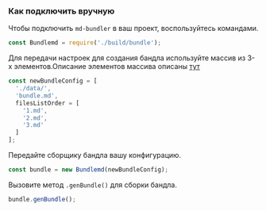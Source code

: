 <a name="вручную_комманды"></a>
### Как подключить вручную

Чтобы подключить `md-bundler` в ваш проект, воспользуйтесь командами.
```javascript
const Bundlemd = require('./build/bundle');
```

Для передачи настроек для создания бандла используйте массив из 3-х элементов.Описание элементов массива описаны [тут](#публичное_api)
```javascript
const newBundleConfig = [
  './data/',
  'bundle.md',
  filesListOrder = [
    '1.md',
    '2.md',
    '3.md'
  ]
];
```

Передайте сборщику бандла вашу конфигурацию.
```javascript
const bundle = new Bundlemd(newBundleConfig);
```

Вызовите метод `.genBundle()` для сборки бандла.
```javascript
bundle.genBundle();
```
